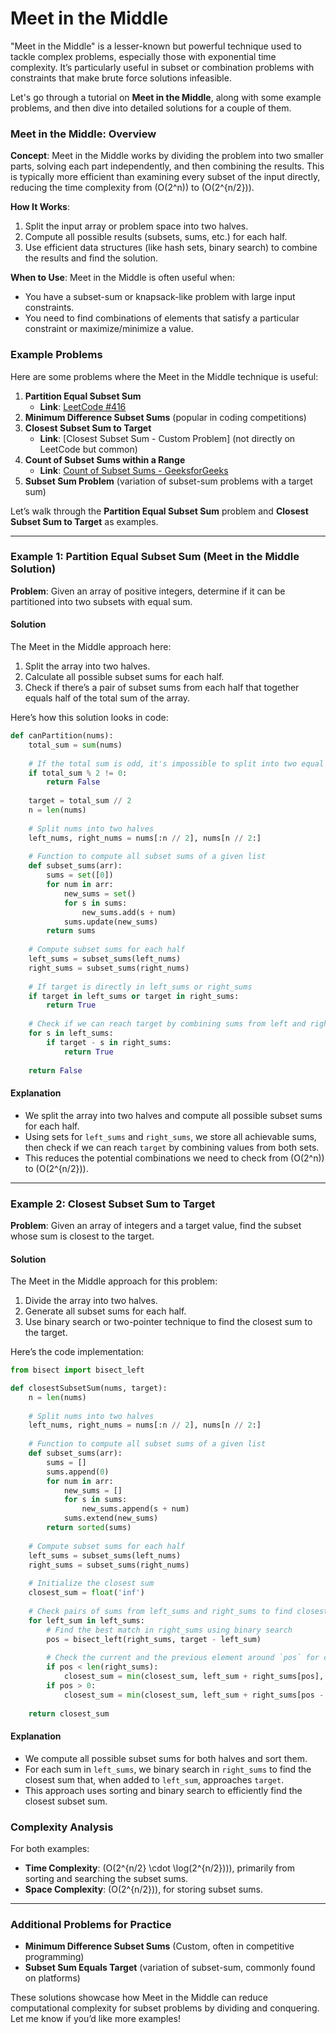 # Meet in the Middle
"Meet in the Middle" is a lesser-known but powerful technique used to tackle complex problems, especially those with exponential time complexity. It’s particularly useful in subset or combination problems with constraints that make brute force solutions infeasible.

Let's go through a tutorial on **Meet in the Middle**, along with some example problems, and then dive into detailed solutions for a couple of them.

### Meet in the Middle: Overview

**Concept**:
Meet in the Middle works by dividing the problem into two smaller parts, solving each part independently, and then combining the results. This is typically more efficient than examining every subset of the input directly, reducing the time complexity from \(O(2^n)\) to \(O(2^{n/2})\).

**How It Works**:
1. Split the input array or problem space into two halves.
2. Compute all possible results (subsets, sums, etc.) for each half.
3. Use efficient data structures (like hash sets, binary search) to combine the results and find the solution.

**When to Use**:
Meet in the Middle is often useful when:
- You have a subset-sum or knapsack-like problem with large input constraints.
- You need to find combinations of elements that satisfy a particular constraint or maximize/minimize a value.

### Example Problems

Here are some problems where the Meet in the Middle technique is useful:

1. **Partition Equal Subset Sum**  
   - **Link**: [LeetCode #416](https://leetcode.com/problems/partition-equal-subset-sum/)
2. **Minimum Difference Subset Sums** (popular in coding competitions)
3. **Closest Subset Sum to Target**  
   - **Link**: [Closest Subset Sum - Custom Problem] (not directly on LeetCode but common)
4. **Count of Subset Sums within a Range**  
   - **Link**: [Count of Subset Sums - GeeksforGeeks](https://www.geeksforgeeks.org/count-subsets-given-sum/)
5. **Subset Sum Problem** (variation of subset-sum problems with a target sum)

Let’s walk through the **Partition Equal Subset Sum** problem and **Closest Subset Sum to Target** as examples.

---

### Example 1: Partition Equal Subset Sum (Meet in the Middle Solution)

**Problem**: Given an array of positive integers, determine if it can be partitioned into two subsets with equal sum.

#### Solution

The Meet in the Middle approach here:
1. Split the array into two halves.
2. Calculate all possible subset sums for each half.
3. Check if there’s a pair of subset sums from each half that together equals half of the total sum of the array.

Here’s how this solution looks in code:

```python
def canPartition(nums):
    total_sum = sum(nums)
    
    # If the total sum is odd, it's impossible to split into two equal subsets
    if total_sum % 2 != 0:
        return False
    
    target = total_sum // 2
    n = len(nums)
    
    # Split nums into two halves
    left_nums, right_nums = nums[:n // 2], nums[n // 2:]
    
    # Function to compute all subset sums of a given list
    def subset_sums(arr):
        sums = set([0])
        for num in arr:
            new_sums = set()
            for s in sums:
                new_sums.add(s + num)
            sums.update(new_sums)
        return sums
    
    # Compute subset sums for each half
    left_sums = subset_sums(left_nums)
    right_sums = subset_sums(right_nums)
    
    # If target is directly in left_sums or right_sums
    if target in left_sums or target in right_sums:
        return True
    
    # Check if we can reach target by combining sums from left and right halves
    for s in left_sums:
        if target - s in right_sums:
            return True
    
    return False
```

#### Explanation
- We split the array into two halves and compute all possible subset sums for each half.
- Using sets for `left_sums` and `right_sums`, we store all achievable sums, then check if we can reach `target` by combining values from both sets.
- This reduces the potential combinations we need to check from \(O(2^n)\) to \(O(2^{n/2})\).

---

### Example 2: Closest Subset Sum to Target

**Problem**: Given an array of integers and a target value, find the subset whose sum is closest to the target.

#### Solution

The Meet in the Middle approach for this problem:
1. Divide the array into two halves.
2. Generate all subset sums for each half.
3. Use binary search or two-pointer technique to find the closest sum to the target.

Here’s the code implementation:

```python
from bisect import bisect_left

def closestSubsetSum(nums, target):
    n = len(nums)
    
    # Split nums into two halves
    left_nums, right_nums = nums[:n // 2], nums[n // 2:]
    
    # Function to compute all subset sums of a given list
    def subset_sums(arr):
        sums = []
        sums.append(0)
        for num in arr:
            new_sums = []
            for s in sums:
                new_sums.append(s + num)
            sums.extend(new_sums)
        return sorted(sums)
    
    # Compute subset sums for each half
    left_sums = subset_sums(left_nums)
    right_sums = subset_sums(right_nums)
    
    # Initialize the closest sum
    closest_sum = float('inf')
    
    # Check pairs of sums from left_sums and right_sums to find closest to target
    for left_sum in left_sums:
        # Find the best match in right_sums using binary search
        pos = bisect_left(right_sums, target - left_sum)
        
        # Check the current and the previous element around `pos` for closest match
        if pos < len(right_sums):
            closest_sum = min(closest_sum, left_sum + right_sums[pos], key=lambda x: abs(x - target))
        if pos > 0:
            closest_sum = min(closest_sum, left_sum + right_sums[pos - 1], key=lambda x: abs(x - target))
    
    return closest_sum
```

#### Explanation
- We compute all possible subset sums for both halves and sort them.
- For each sum in `left_sums`, we binary search in `right_sums` to find the closest sum that, when added to `left_sum`, approaches `target`.
- This approach uses sorting and binary search to efficiently find the closest subset sum.

### Complexity Analysis
For both examples:
- **Time Complexity**: \(O(2^{n/2} \cdot \log(2^{n/2}))\), primarily from sorting and searching the subset sums.
- **Space Complexity**: \(O(2^{n/2})\), for storing subset sums.

---

### Additional Problems for Practice
- **Minimum Difference Subset Sums** (Custom, often in competitive programming)
- **Subset Sum Equals Target** (variation of subset-sum, commonly found on platforms)

These solutions showcase how Meet in the Middle can reduce computational complexity for subset problems by dividing and conquering. Let me know if you’d like more examples!
